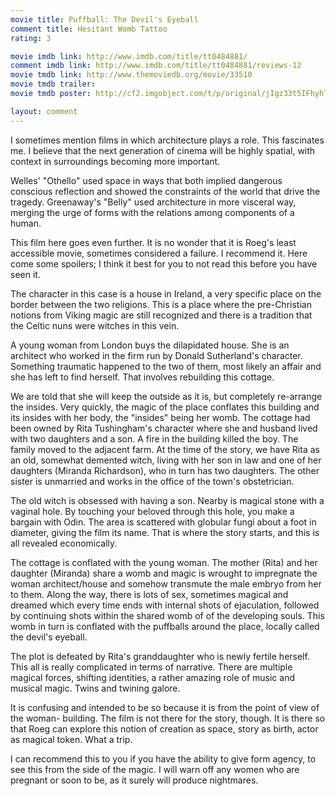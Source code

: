 ```yaml
---
movie title: Puffball: The Devil's Eyeball
comment title: Hesitant Womb Tattoo
rating: 3

movie imdb link: http://www.imdb.com/title/tt0484881/
comment imdb link: http://www.imdb.com/title/tt0484881/reviews-12
movie tmdb link: http://www.themoviedb.org/movie/33510
movie tmdb trailer: 
movie tmdb poster: http://cf2.imgobject.com/t/p/original/jIgz33t5IFhyhTisMCjJocCtASn.jpg

layout: comment
---
```


I sometimes mention films in which architecture plays a role. This fascinates me. I believe that the next generation of cinema will be highly spatial, with context in surroundings becoming more important.

Welles' "Othello" used space in ways that both implied dangerous conscious reflection and showed the constraints of the world that drive the tragedy. Greenaway's "Belly" used architecture in more visceral way, merging the urge of forms with the relations among components of a human.

This film here goes even further. It is no wonder that it is Roeg's least accessible movie, sometimes considered a failure. I recommend it. Here come some spoilers; I think it best for you to not read this before you have seen it.

The character in this case is a house in Ireland, a very specific place on the border between the two religions. This is a place where the pre-Christian notions from Viking magic are still recognized and there is a tradition that the Celtic nuns were witches in this vein.

A young woman from London buys the dilapidated house. She is an architect who worked in the firm run by Donald Sutherland's character. Something traumatic happened to the two of them, most likely an affair and she has left to find herself. That involves rebuilding this cottage. 

We are told that she will keep the outside as it is, but completely re-arrange the insides. Very quickly, the magic of the place conflates this building and its insides with her body, the "insides" being her womb. The cottage had been owned by Rita Tushingham's character where she and husband lived with two daughters and a son. A fire in the building killed the boy. The family moved to the adjacent farm. At the time of the story, we have Rita as an old, somewhat demented witch, living with her son in law and one of her daughters (Miranda Richardson), who in turn has two daughters. The other sister is unmarried and works in the office of the town's obstetrician. 

The old witch is obsessed with having a son. Nearby is magical stone with a vaginal hole. By touching your beloved through this hole, you make a bargain with Odin. The area is scattered with globular fungi about a foot in diameter, giving the film its name. That is where the story starts, and this is all revealed economically.

The cottage is conflated with the young woman. The mother (Rita) and her daughter (Miranda) share a womb and magic is wrought to impregnate the woman architect/house and somehow transmute the male embryo from her to them. Along the way, there is lots of sex, sometimes magical and dreamed which every time ends with internal shots of ejaculation, followed by continuing shots within the shared womb of of the developing souls. This womb in turn is conflated with the puffballs around the place, locally called the devil's eyeball.

The plot is defeated by Rita's granddaughter who is newly fertile herself. This all is really complicated in terms of narrative. There are multiple magical forces, shifting identities, a rather amazing role of music and musical magic. Twins and twining galore.

It is confusing and intended to be so because it is from the point of view of the woman- building. The film is not there for the story, though. It is there so that Roeg can explore this notion of creation as space, story as birth, actor as magical token. What a trip.

I can recommend this to you if you have the ability to give form agency, to see this from the side of the magic. I will warn off any women who are pregnant or soon to be, as it surely will produce nightmares.
